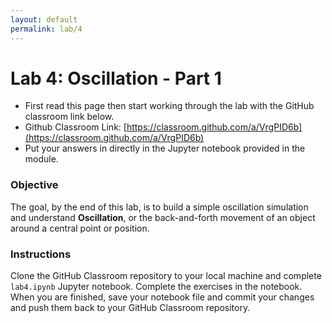 ```yaml
---
layout: default
permalink: lab/4
---
```


# Lab 4: Oscillation - Part 1 

* First read this page then start working through the lab with the GitHub classroom link below.
* Github Classroom Link: [https://classroom.github.com/a/VrgPID6b](https://classroom.github.com/a/VrgPID6b)
* Put your answers in directly in the Jupyter notebook provided in the module.

### Objective

The goal, by the end of this lab, is to build a simple oscillation simulation and understand **Oscillation**, or the back-and-forth movement of an object around a central point or position. 

### Instructions

Clone the GitHub Classroom repository to your local machine and complete `lab4.ipynb` Jupyter notebook. Complete the exercises in the notebook. When you are finished, save your notebook file and commit your changes and push them back to your GitHub Classroom repository. 




